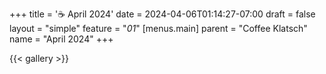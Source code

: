 +++
title = '☕ April 2024'
date = 2024-04-06T01:14:27-07:00
draft = false
layout = "simple"
feature = "*01*"
[menus.main]
    parent = "Coffee Klatsch"
    name = "April 2024"
+++

{{< gallery >}}
